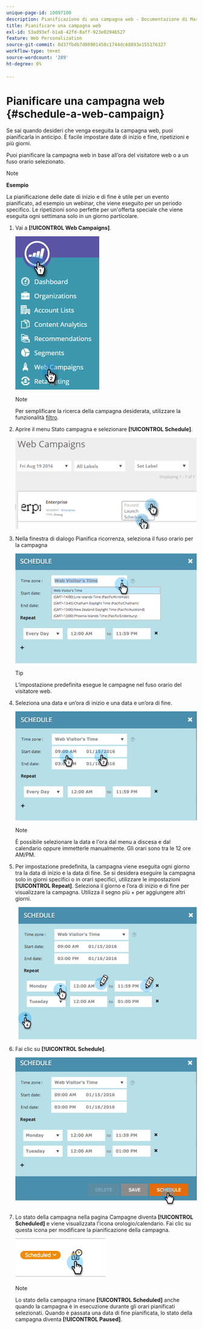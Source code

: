 ```yaml
---
unique-page-id: 10097100
description: Pianificazione di una campagna web - Documentazione di Marketo - Documentazione del prodotto
title: Pianificare una campagna web
exl-id: 53ad93ef-b1a8-42fd-8aff-923e02946527
feature: Web Personalization
source-git-commit: 0d37fbdb7d08901458c1744dc68893e155176327
workflow-type: tm+mt
source-wordcount: '289'
ht-degree: 0%

---
```


# Pianificare una campagna web {#schedule-a-web-campaign}

Se sai quando desideri che venga eseguita la campagna web, puoi pianificarla in anticipo. È facile impostare date di inizio e fine, ripetizioni e più giorni.

Puoi pianificare la campagna web in base all’ora del visitatore web o a un fuso orario selezionato.

>[!NOTE]
>
>**Esempio**
>
>La pianificazione delle date di inizio e di fine è utile per un evento pianificato, ad esempio un webinar, che viene eseguito per un periodo specifico. Le ripetizioni sono perfette per un&#39;offerta speciale che viene eseguita ogni settimana solo in un giorno particolare.

1. Vai a **[!UICONTROL Web Campaigns]**.

   ![](assets/image2016-8-18-16-3a38-3a47.png)

   >[!NOTE]
   >
   >Per semplificare la ricerca della campagna desiderata, utilizzare la funzionalità [filtro](/help/marketo/product-docs/web-personalization/working-with-web-campaigns/filter-web-campaigns.md).

1. Aprire il menu Stato campagna e selezionare **[!UICONTROL Schedule]**.

   ![](assets/image2016-8-18-16-3a41-3a45.png)

1. Nella finestra di dialogo Pianifica ricorrenza, seleziona il fuso orario per la campagna

   ![](assets/image2016-1-14-8-3a14-3a20.png)

   >[!TIP]
   >
   >L’impostazione predefinita esegue le campagne nel fuso orario del visitatore web.

1. Seleziona una data e un’ora di inizio e una data e un’ora di fine.

   ![](assets/image2016-1-14-8-3a16-3a12.png)

   >[!NOTE]
   >
   >È possibile selezionare la data e l&#39;ora dal menu a discesa e dal calendario oppure immetterle manualmente. Gli orari sono tra le 12 ore AM/PM.

1. Per impostazione predefinita, la campagna viene eseguita ogni giorno tra la data di inizio e la data di fine. Se si desidera eseguire la campagna solo in giorni specifici o in orari specifici, utilizzare le impostazioni **[!UICONTROL Repeat]**. Seleziona il giorno e l’ora di inizio e di fine per visualizzare la campagna. Utilizza il segno più + per aggiungere altri giorni.

   ![](assets/image2016-1-14-8-3a19-3a37.png)

1. Fai clic su **[!UICONTROL Schedule]**.

   ![](assets/image2016-1-14-8-3a27-3a55.png)

1. Lo stato della campagna nella pagina Campagne diventa **[!UICONTROL Scheduled]** e viene visualizzata l&#39;icona orologio/calendario. Fai clic su questa icona per modificare la pianificazione della campagna.

   ![](assets/image2016-1-14-8-3a27-3a32.png)

   >[!NOTE]
   >
   >Lo stato della campagna rimane **[!UICONTROL Scheduled]** anche quando la campagna è in esecuzione durante gli orari pianificati selezionati. Quando è passata una data di fine pianificata, lo stato della campagna diventa **[!UICONTROL Paused]**.
